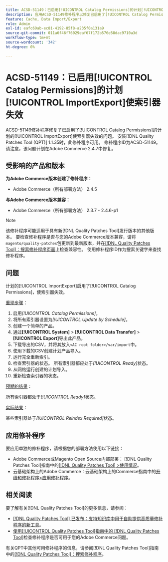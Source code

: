 ```yaml
---
title: ACSD-51149：已启用[!UICONTROL Catalog Permissions]的计划[!UICONTROL ImportExport]使索引器失效
description: 应用ACSD-51149修补程序以修复已启用了[!UICONTROL Catalog Permissions]的计划的[!UICONTROL ImportExport]使索引器失效的Adobe Commerce性能问题。
feature: Cache, Data Import/Export
role: Admin
exl-id: eafc69ab-ec81-4192-85f8-a235f0a131a9
source-git-commit: 011a6f46f76029eaf67f172b576e58dac9710a3d
workflow-type: tm+mt
source-wordcount: '342'
ht-degree: 0%

---
```


# ACSD-51149：已启用[!UICONTROL Catalog Permissions]的计划[!UICONTROL ImportExport]使索引器失效

ACSD-51149修补程序修复了已启用了[!UICONTROL Catalog Permissions]的计划的[!UICONTROL ImportExport]使索引器失效的问题。 安装[!DNL Quality Patches Tool (QPT)] 1.1.35时，此修补程序可用。 修补程序ID为ACSD-51149。 请注意，该问题计划在Adobe Commerce 2.4.7中修复。

## 受影响的产品和版本

**为Adobe Commerce版本创建了修补程序：**

* Adobe Commerce（所有部署方法） 2.4.5

**与Adobe Commerce版本兼容：**

* Adobe Commerce（所有部署方法） 2.3.7 - 2.4.6-p1

>[!NOTE]
>
>该修补程序可能适用于具有新[!DNL Quality Patches Tool]发行版本的其他版本。 要检查修补程序是否与您的Adobe Commerce版本兼容，请将`magento/quality-patches`包更新到最新版本，并在[[!DNL Quality Patches Tool]：搜索修补程序页面](https://experienceleague.adobe.com/tools/commerce-quality-patches/index.html)上检查兼容性。 使用修补程序ID作为搜索关键字来查找修补程序。

## 问题

计划的[!UICONTROL ImportExport]启用了[!UICONTROL Catalog Permissions]，使索引器失效。

<u>重现步骤</u>：

1. 启用&#x200B;*[!UICONTROL Catalog Permissions]*。
1. 将所有索引器设置为&#x200B;*[!UICONTROL Update by Schedule]*。
1. 创建一个简单的产品。
1. 通过&#x200B;**[!UICONTROL System]** > **[!UICONTROL Data Transfer]** > **[!UICONTROL Export]**&#x200B;导出此产品。
1. 下载导出的CSV，并将其放入`<AC root folder>/var/import`中。
1. 使用下载的CSV创建计划产品导入。
1. 运行完全重新索引。
1. 检查索引器的状态。 所有索引器都应处于&#x200B;*[!UICONTROL Ready]*&#x200B;状态。
1. 从网格运行创建的计划导入。
1. 重新检查索引器的状态。

<u>预期的结果</u>：

所有索引器都处于&#x200B;*[!UICONTROL Ready]*&#x200B;状态。

<u>实际结果</u>：

某些索引器处于&#x200B;*[!UICONTROL Reindex Required]*&#x200B;状态。

## 应用修补程序

要应用单独的修补程序，请根据您的部署方法使用以下链接：

* Adobe Commerce或Magento Open Source内部部署： [!DNL Quality Patches Tool]指南中的[[!DNL Quality Patches Tool] >使用情况](/help/tools/quality-patches-tool/usage.md)。
* 云基础架构上的Adobe Commerce：云基础架构上的Commerce指南中的[升级和修补程序>应用修补程序](https://experienceleague.adobe.com/docs/commerce-cloud-service/user-guide/develop/upgrade/apply-patches.html)。

## 相关阅读

要了解有关[!DNL Quality Patches Tool]的更多信息，请参阅：

* [[!DNL Quality Patches Tool] 已发布：支持知识库中用于自助提供高质量修补程序的新工具](https://experienceleague.adobe.com/en/docs/commerce-operations/tools/quality-patches-tool/quality-patches-tool-to-self-serve-quality-patches)。
* [使用[!UICONTROL Quality Patches Tool]指南中的 [!DNL Quality Patches Tool]](/help/tools/quality-patches-tool/patches-available-in-qpt/check-patch-for-magento-issue-with-magento-quality-patches.md)检查修补程序是否可用于您的Adobe Commerce问题。


有关QPT中其他可用修补程序的信息，请参阅[!DNL Quality Patches Tool]指南中的[[!DNL Quality Patches Tool]：搜索修补程序](https://experienceleague.adobe.com/tools/commerce-quality-patches/index.html)。

